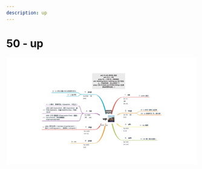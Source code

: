 ```yaml
---
description: up
---
```


# 50 - up



![Image text](https://raw.githubusercontent.com/rulinma/ai-word/master/images/50-up.jpg)


